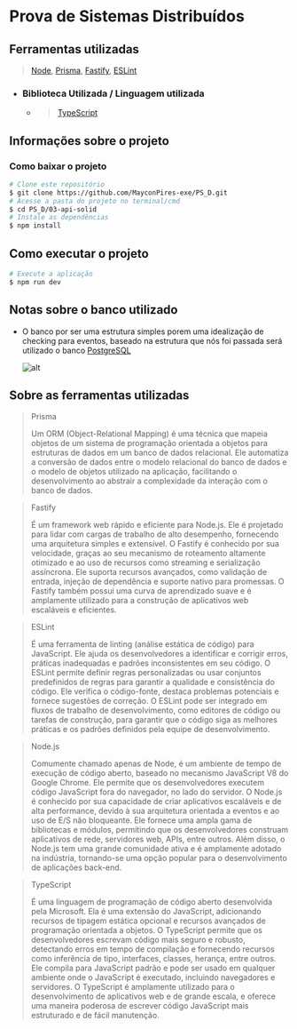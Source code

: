 # Prova de Sistemas Distribuídos

## Ferramentas utilizadas 
> [Node](https://nodejs.org/en), [Prisma](https://www.prisma.io), [Fastify](https://www.fastify.io), [ESLint](https://eslint.org)
 * ### Biblioteca Utilizada / Linguagem utilizada
   * > [TypeScript](https://www.typescriptlang.org)

## Informações sobre o projeto
  ### Como baixar o projeto
  ```bash
  # Clone este repositório
  $ git clone https://github.com/MayconPires-exe/PS_D.git
  # Acesse a pasta do projeto no terminal/cmd
  $ cd PS_D/03-api-solid
  # Instale as dependências
  $ npm install
  ```
  ## Como executar o projeto
  ```bash
  # Execute a aplicação
  $ npm run dev
  ```

## Notas sobre o banco utilizado
* O banco por ser uma estrutura simples porem uma idealização de checking para eventos, baseado na estrutura que nós foi passada será utilizado o banco [PostgreSQL](https://www.postgresql.org)

  ![alt](/home/maycon/Documentos/Std_node/PS_D/03-api-solid/maycon.jpeg)

## Sobre as ferramentas utilizadas
> Prisma 
> 
> Um ORM (Object-Relational Mapping) é uma técnica que mapeia objetos de um sistema de programação orientada a objetos para estruturas de dados em um banco de dados relacional. Ele automatiza a conversão de dados entre o modelo relacional do banco de dados e o modelo de objetos utilizado na aplicação, facilitando o desenvolvimento ao abstrair a complexidade da interação com o banco de dados.

> Fastify
> 
>  É um framework web rápido e eficiente para Node.js. Ele é projetado para lidar com cargas de trabalho de alto desempenho, fornecendo uma arquitetura simples e extensível. O Fastify é conhecido por sua velocidade, graças ao seu mecanismo de roteamento altamente otimizado e ao uso de recursos como streaming e serialização assíncrona. Ele suporta recursos avançados, como validação de entrada, injeção de dependência e suporte nativo para promessas. O Fastify também possui uma curva de aprendizado suave e é amplamente utilizado para a construção de aplicativos web escaláveis e eficientes. 

> ESLint 
> 
> É uma ferramenta de linting (análise estática de código) para JavaScript. Ele ajuda os desenvolvedores a identificar e corrigir erros, práticas inadequadas e padrões inconsistentes em seu código. O ESLint permite definir regras personalizadas ou usar conjuntos predefinidos de regras para garantir a qualidade e consistência do código. Ele verifica o código-fonte, destaca problemas potenciais e fornece sugestões de correção. O ESLint pode ser integrado em fluxos de trabalho de desenvolvimento, como editores de código ou tarefas de construção, para garantir que o código siga as melhores práticas e os padrões definidos pela equipe de desenvolvimento.

> Node.js
> 
> Comumente chamado apenas de Node, é um ambiente de tempo de execução de código aberto, baseado no mecanismo JavaScript V8 do Google Chrome. Ele permite que os desenvolvedores executem código JavaScript fora do navegador, no lado do servidor. O Node.js é conhecido por sua capacidade de criar aplicativos escaláveis e de alta performance, devido à sua arquitetura orientada a eventos e ao uso de E/S não bloqueante. Ele fornece uma ampla gama de bibliotecas e módulos, permitindo que os desenvolvedores construam aplicativos de rede, servidores web, APIs, entre outros. Além disso, o Node.js tem uma grande comunidade ativa e é amplamente adotado na indústria, tornando-se uma opção popular para o desenvolvimento de aplicações back-end.

> TypeScript 
> 
> É uma linguagem de programação de código aberto desenvolvida pela Microsoft. Ela é uma extensão do JavaScript, adicionando recursos de tipagem estática opcional e recursos avançados de programação orientada a objetos. O TypeScript permite que os desenvolvedores escrevam código mais seguro e robusto, detectando erros em tempo de compilação e fornecendo recursos como inferência de tipo, interfaces, classes, herança, entre outros. Ele compila para JavaScript padrão e pode ser usado em qualquer ambiente onde o JavaScript é executado, incluindo navegadores e servidores. O TypeScript é amplamente utilizado para o desenvolvimento de aplicativos web e de grande escala, e oferece uma maneira poderosa de escrever código JavaScript mais estruturado e de fácil manutenção.